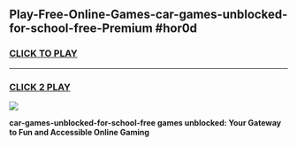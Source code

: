 
## Play-Free-Online-Games-car-games-unblocked-for-school-free-Premium #hor0d
<h3>
<a href="https://premium.freeplayer.one?title=car-games-unblocked-for-school-free&ref=8M">CLICK TO PLAY</a></h3>
<hr>

<h3>
<a href="https://premium.freeplayer.one?title=car-games-unblocked-for-school-free&ref=8M">CLICK 2 PLAY</a>
  
</h3>

<a href="https://premium.freeplayer.one?title=car-games-unblocked-for-school-free&ref=8M"><img src="https://clearcache.store/games.png"></a>


**car-games-unblocked-for-school-free games unblocked: Your Gateway to Fun and Accessible Online Gaming**
